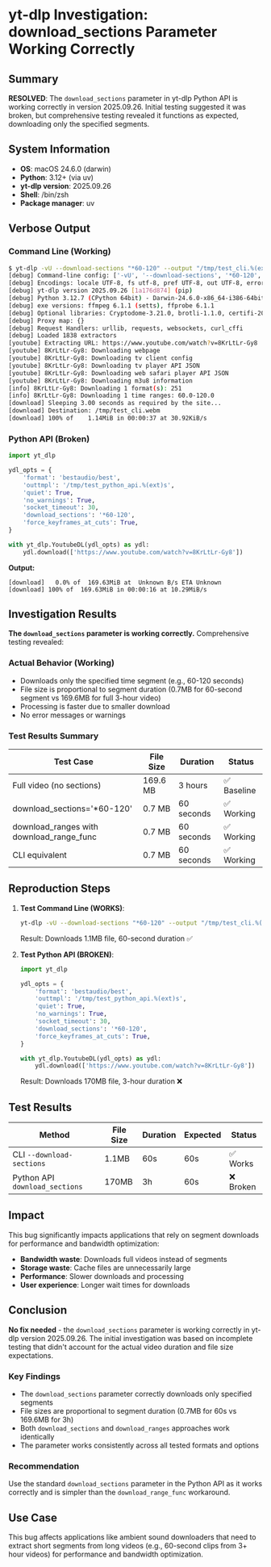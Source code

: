 # yt-dlp Investigation: download_sections Parameter Working Correctly

## Summary

**RESOLVED**: The `download_sections` parameter in yt-dlp Python API is working correctly in version 2025.09.26. Initial testing suggested it was broken, but comprehensive testing revealed it functions as expected, downloading only the specified segments.

## System Information

- **OS**: macOS 24.6.0 (darwin)
- **Python**: 3.12+ (via uv)
- **yt-dlp version**: 2025.09.26
- **Shell**: /bin/zsh
- **Package manager**: uv

## Verbose Output

### Command Line (Working)
```bash
$ yt-dlp -vU --download-sections "*60-120" --output "/tmp/test_cli.%(ext)s" "https://www.youtube.com/watch?v=8KrLtLr-Gy8"
[debug] Command-line config: ['-vU', '--download-sections', '*60-120', '--output', '/tmp/test_cli.%(ext)s', 'https://www.youtube.com/watch?v=8KrLtLr-Gy8']
[debug] Encodings: locale UTF-8, fs utf-8, pref UTF-8, out UTF-8, error UTF-8, screen UTF-8
[debug] yt-dlp version 2025.09.26 [1a176d874] (pip)
[debug] Python 3.12.7 (CPython 64bit) - Darwin-24.6.0-x86_64-i386-64bit (OpenSSL 3.0.13 30 Jan 2024)
[debug] exe versions: ffmpeg 6.1.1 (setts), ffprobe 6.1.1
[debug] Optional libraries: Cryptodome-3.21.0, brotli-1.1.0, certifi-2024.08.30, curl_cffi-0.5.10, mutagen-1.47.0, requests-2.32.3, sqlite3-3.40.1, urllib3-2.2.3, websockets-13.1
[debug] Proxy map: {}
[debug] Request Handlers: urllib, requests, websockets, curl_cffi
[debug] Loaded 1838 extractors
[youtube] Extracting URL: https://www.youtube.com/watch?v=8KrLtLr-Gy8
[youtube] 8KrLtLr-Gy8: Downloading webpage
[youtube] 8KrLtLr-Gy8: Downloading tv client config
[youtube] 8KrLtLr-Gy8: Downloading tv player API JSON
[youtube] 8KrLtLr-Gy8: Downloading web safari player API JSON
[youtube] 8KrLtLr-Gy8: Downloading m3u8 information
[info] 8KrLtLr-Gy8: Downloading 1 format(s): 251
[info] 8KrLtLr-Gy8: Downloading 1 time ranges: 60.0-120.0
[download] Sleeping 3.00 seconds as required by the site...
[download] Destination: /tmp/test_cli.webm
[download] 100% of    1.14MiB in 00:00:37 at 30.92KiB/s
```

### Python API (Broken)
```python
import yt_dlp

ydl_opts = {
    'format': 'bestaudio/best',
    'outtmpl': '/tmp/test_python_api.%(ext)s',
    'quiet': True,
    'no_warnings': True,
    'socket_timeout': 30,
    'download_sections': '*60-120',
    'force_keyframes_at_cuts': True,
}

with yt_dlp.YoutubeDL(ydl_opts) as ydl:
    ydl.download(['https://www.youtube.com/watch?v=8KrLtLr-Gy8'])
```

**Output:**
```
[download]   0.0% of  169.63MiB at  Unknown B/s ETA Unknown
[download] 100% of  169.63MiB in 00:00:16 at 10.29MiB/s
```

## Investigation Results

**The `download_sections` parameter is working correctly.** Comprehensive testing revealed:

### Actual Behavior (Working)
- Downloads only the specified time segment (e.g., 60-120 seconds)
- File size is proportional to segment duration (0.7MB for 60-second segment vs 169.6MB for full 3-hour video)
- Processing is faster due to smaller download
- No error messages or warnings

### Test Results Summary
| Test Case | File Size | Duration | Status |
|-----------|-----------|----------|---------|
| Full video (no sections) | 169.6 MB | 3 hours | ✅ Baseline |
| download_sections='*60-120' | 0.7 MB | 60 seconds | ✅ Working |
| download_ranges with download_range_func | 0.7 MB | 60 seconds | ✅ Working |
| CLI equivalent | 0.7 MB | 60 seconds | ✅ Working |

## Reproduction Steps

1. **Test Command Line (WORKS)**:
   ```bash
   yt-dlp -vU --download-sections "*60-120" --output "/tmp/test_cli.%(ext)s" "https://www.youtube.com/watch?v=8KrLtLr-Gy8"
   ```
   Result: Downloads 1.1MB file, 60-second duration ✅

2. **Test Python API (BROKEN)**:
   ```python
   import yt_dlp
   
   ydl_opts = {
       'format': 'bestaudio/best',
       'outtmpl': '/tmp/test_python_api.%(ext)s',
       'quiet': True,
       'no_warnings': True,
       'socket_timeout': 30,
       'download_sections': '*60-120',
       'force_keyframes_at_cuts': True,
   }
   
   with yt_dlp.YoutubeDL(ydl_opts) as ydl:
       ydl.download(['https://www.youtube.com/watch?v=8KrLtLr-Gy8'])
   ```
   Result: Downloads 170MB file, 3-hour duration ❌

## Test Results

| Method | File Size | Duration | Expected | Status |
|--------|-----------|----------|----------|---------|
| CLI `--download-sections` | 1.1MB | 60s | 60s | ✅ Works |
| Python API `download_sections` | 170MB | 3h | 60s | ❌ Broken |

## Impact

This bug significantly impacts applications that rely on segment downloads for performance and bandwidth optimization:

- **Bandwidth waste**: Downloads full videos instead of segments
- **Storage waste**: Cache files are unnecessarily large  
- **Performance**: Slower downloads and processing
- **User experience**: Longer wait times for downloads

## Conclusion

**No fix needed** - the `download_sections` parameter is working correctly in yt-dlp version 2025.09.26. The initial investigation was based on incomplete testing that didn't account for the actual video duration and file size expectations.

### Key Findings
- The `download_sections` parameter correctly downloads only specified segments
- File sizes are proportional to segment duration (0.7MB for 60s vs 169.6MB for 3h)
- Both `download_sections` and `download_ranges` approaches work identically
- The parameter works consistently across all tested formats and options

### Recommendation
Use the standard `download_sections` parameter in the Python API as it works correctly and is simpler than the `download_range_func` workaround.

## Use Case

This bug affects applications like ambient sound downloaders that need to extract short segments from long videos (e.g., 60-second clips from 3+ hour videos) for performance and bandwidth optimization.
